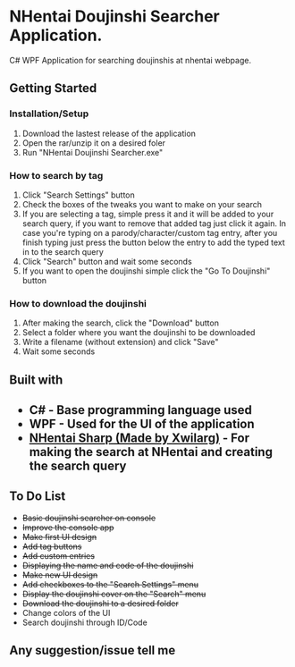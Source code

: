 <h1>NHentai Doujinshi Searcher Application.</h1>
C# WPF Application for searching doujinshis at nhentai webpage.

<h2>Getting Started</h2>
<h3>Installation/Setup</h3>
<ol>
  <li>Download the lastest release of the application</li>
  <li>Open the rar/unzip it on a desired foler</li>
  <li>Run "NHentai Doujinshi Searcher.exe"</li>
</ol>

<h3>How to search by tag</h3>
<ol>
  <li>Click "Search Settings" button</li>
  <li>Check the boxes of the tweaks you want to make on your search</li>
  <li>If you are selecting a tag, simple press it and it will be added to your search query, if you want to remove that added tag just click it again. In case you're typing on a parody/character/custom tag entry, after you finish typing just press the button below the entry to add the typed text in to the search query</li>
  <li>Click "Search" button and wait some seconds</li>
  <li>If you want to open the doujinshi simple click the "Go To Doujinshi" button</li>
</ol>

<h3>How to download the doujinshi</h3>
<ol>
  <li>After making the search, click the "Download" button</li>
  <li>Select a folder where you want the doujinshi to be downloaded</li>
  <li>Write a filename (without extension) and click "Save"</li>
  <li>Wait some seconds</li>
</ol>

<h2>Built with<h2>
<ul>
  <li>C# - Base programming language used</li>
  <li>WPF - Used for the UI of the application</li>
  <li><a href="https://github.com/Xwilarg/NHentaiSharp">NHentai Sharp (Made by Xwilarg)</a> - For making the search at NHentai and creating the search query</li>
</ul>

<h2>To Do List</h2>
<ul>
  <li><strike>Basic doujinshi searcher on console</strike></li>
  <li><strike>Improve the console app</strike></li>
  <li><strike>Make first UI design</strike></li>
  <li><strike>Add tag buttons</strike></li>
  <li><strike>Add custom entries</strike></li>
  <li><strike>Displaying the name and code of the doujinshi</strike></li>
  <li><strike>Make new UI design</strike></li>
  <li><strike>Add checkboxes to the "Search Settings" menu</strike></li>
  <li><strike>Display the doujinshi cover on the "Search" menu</strike></li>
  <li><strike>Download the doujinshi to a desired folder</strike></li>
  <li>Change colors of the UI</li>
  <li>Search doujinshi through ID/Code</li>
</ul>

<h2>Any suggestion/issue tell me</h2>
